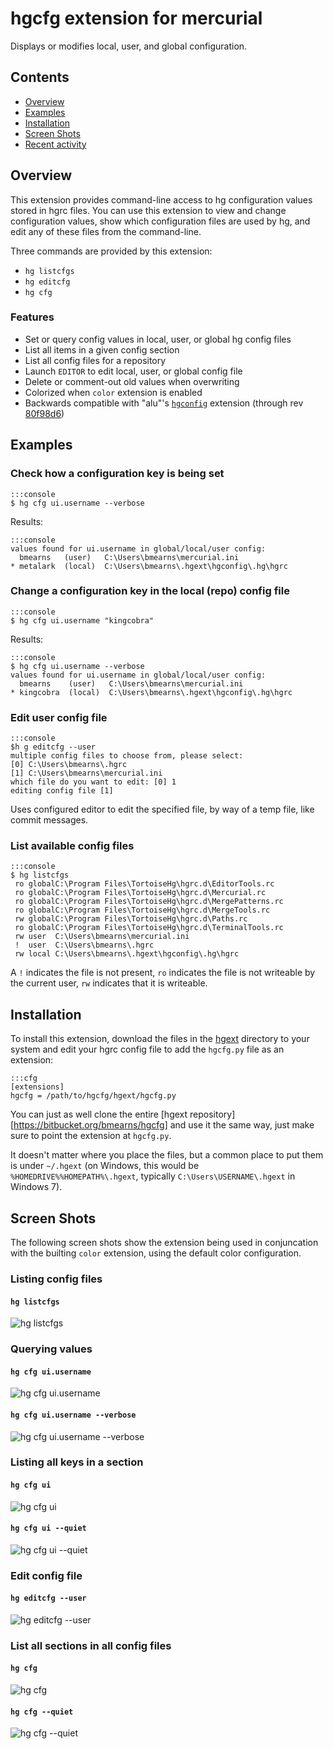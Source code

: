 # hgcfg extension for mercurial

Displays or modifies local, user, and global configuration.

## Contents

* [Overview](#markdown-header-overview)
* [Examples](#markdown-header-examples)
* [Installation](#markdown-header-installation)
* [Screen Shots](#markdown-header-screen-shots)
* [Recent activity](#repo-activity)

## Overview

This extension provides command-line access to hg configuration values stored
in hgrc files. You can use this extension to view and change configuration
values, show which configuration files are used by hg, and edit any of these
files from the command-line.

Three commands are provided by this extension:

* `hg listcfgs`
* `hg editcfg`
* `hg cfg`

### Features

* Set or query config values in local, user, or global hg config files
* List all items in a given config section
* List all config files for a repository
* Launch `EDITOR` to edit local, user, or global config file
* Delete or comment-out old values when overwriting
* Colorized when `color` extension is enabled
* Backwards compatible with "alu"'s
  [`hgconfig`](https://bitbucket.org/alu/hgconfig) extension (through rev
  [80f98d6](https://bitbucket.org/alu/hgconfig/commits/80f98d6d3386f8c51d7a89a3a53f4ae9fd4db8a8))

## Examples

### Check how a configuration key is being set

    :::console
    $ hg cfg ui.username --verbose

Results:

    :::console
    values found for ui.username in global/local/user config:
      bmearns   (user)   C:\Users\bmearns\mercurial.ini
    * metalark  (local)  C:\Users\bmearns\.hgext\hgconfig\.hg\hgrc

### Change a configuration key in the local (repo) config file

    :::console
    $ hg cfg ui.username "kingcobra"

Results:

    :::console
    $ hg cfg ui.username --verbose
    values found for ui.username in global/local/user config:
      bmearns    (user)   C:\Users\bmearns\mercurial.ini
    * kingcobra  (local)  C:\Users\bmearns\.hgext\hgconfig\.hg\hgrc

### Edit user config file

    :::console
    $h g editcfg --user
    multiple config files to choose from, please select:
    [0] C:\Users\bmearns\.hgrc
    [1] C:\Users\bmearns\mercurial.ini
    which file do you want to edit: [0] 1
    editing config file [1]

Uses configured editor to edit the specified file, by way of a temp file, like commit messages.

### List available config files

    :::console
    $ hg listcfgs
     ro globalC:\Program Files\TortoiseHg\hgrc.d\EditorTools.rc
     ro globalC:\Program Files\TortoiseHg\hgrc.d\Mercurial.rc
     ro globalC:\Program Files\TortoiseHg\hgrc.d\MergePatterns.rc
     ro globalC:\Program Files\TortoiseHg\hgrc.d\MergeTools.rc
     rw globalC:\Program Files\TortoiseHg\hgrc.d\Paths.rc
     ro globalC:\Program Files\TortoiseHg\hgrc.d\TerminalTools.rc
     rw user  C:\Users\bmearns\mercurial.ini
     !  user  C:\Users\bmearns\.hgrc
     rw local C:\Users\bmearns\.hgext\hgconfig\.hg\hgrc

A `!` indicates the file is not present, `ro` indicates the file is not writeable by the current user, `rw` indicates that it is writeable.

## Installation

To install this extension, download the files in the [hgext](https://bitbucket.org/bmearns/hgcfg/src/tip/hgext) directory to your system
and edit your hgrc config file to add the `hgcfg.py` file as an extension:

    :::cfg
    [extensions]
    hgcfg = /path/to/hgcfg/hgext/hgcfg.py

You can just as well clone the entire [hgext repository][https://bitbucket.org/bmearns/hgcfg] and use it the same way, just make sure to point
the extension at `hgcfg.py`.

It doesn't matter where you place the files, but a common place to put them is under `~/.hgext` (on Windows, this would be
`%HOMEDRIVE%%HOMEPATH%\.hgext`, typically `C:\Users\USERNAME\.hgext` in Windows 7).


## Screen Shots

The following screen shots show the extension being used in conjuncation with the builting `color` extension, using the default color configuration.


### Listing config files

#### `hg listcfgs`

![hg listcfgs](https://bytebucket.org/bmearns/hgcfg/wiki/res/ss_listcfgs.png "Output of 'hg listcfgs' command")

### Querying values

#### `hg cfg ui.username`

![hg cfg ui.username](https://bytebucket.org/bmearns/hgcfg/wiki/res/ss_cfg_ui_username.png "Output of 'hg cfg ui.username' command")

#### `hg cfg ui.username --verbose`

![hg cfg ui.username --verbose](https://bytebucket.org/bmearns/hgcfg/wiki/res/ss_cfg_ui_username_verbose.png "Output of 'hg cfg ui.username --verbose' command")

### Listing all keys in a section

#### `hg cfg ui`

![hg cfg ui](https://bytebucket.org/bmearns/hgcfg/wiki/res/ss_cfg_ui.png "Output of 'hg cfg ui' command")

#### `hg cfg ui --quiet`

![hg cfg ui --quiet](https://bytebucket.org/bmearns/hgcfg/wiki/res/ss_cfg_ui_quiet.png "Output of 'hg cfg ui --quiet' command")

### Edit config file

#### `hg editcfg --user`

![hg editcfg --user](https://bytebucket.org/bmearns/hgcfg/wiki/res/ss_editcfg_user.png "Output of 'hg editcfg --user' command")

### List all sections in all config files

#### `hg cfg`

![hg cfg](https://bytebucket.org/bmearns/hgcfg/wiki/res/ss_cfg.png "Output of 'hg cfg' command")

#### `hg cfg --quiet`

![hg cfg --quiet](https://bytebucket.org/bmearns/hgcfg/wiki/res/ss_cfg_quiet.png "Output of 'hg cfg --quiet' command")



